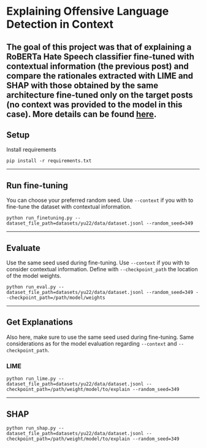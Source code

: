 # Explaining Offensive Language Detection in Context
The goal of this project was that of explaining a RoBERTa Hate Speech classifier fine-tuned with contextual information (the previous post) and compare the rationales extracted with LIME and SHAP with those obtained by the same architecture fine-tuned only on the target posts (no context was provided to the model in this case). More details can be found [here](https://drive.google.com/file/d/1hgns8Z0Pkrq7NPgJqKsNwohh79zrkG_C/view?usp=sharing).
---
## Setup
Install requirements 
```
pip install -r requirements.txt
```
---
## Run fine-tuning
You can choose your preferred random seed. Use `--context` if you with to fine-tune the dataset with contextual information.
```
python run_finetuning.py --dataset_file_path=datasets/yu22/data/dataset.jsonl --random_seed=349
```
---
## Evaluate
Use the same seed used during fine-tuning.
Use `--context` if you with to consider contextual information.
Define with `--checkpoint_path` the location of the model weights.
```
python run_eval.py --dataset_file_path=datasets/yu22/data/dataset.jsonl --random_seed=349 --checkpoint_path=/path/model/weights
```
---
## Get Explanations
Also here, make sure to use the same seed used during fine-tuning.
Same considerations as for the model evaluation regarding `--context` and `--checkpoint_path`.
### LIME

```
python run_lime.py --dataset_file_path=datasets/yu22/data/dataset.jsonl --checkpoint_path=/path/weight/model/to/explain --random_seed=349
```
---
## SHAP
```
python run_shap.py --dataset_file_path=datasets/yu22/data/dataset.jsonl --checkpoint_path=/path/weight/model/to/explain --random_seed=349
```
